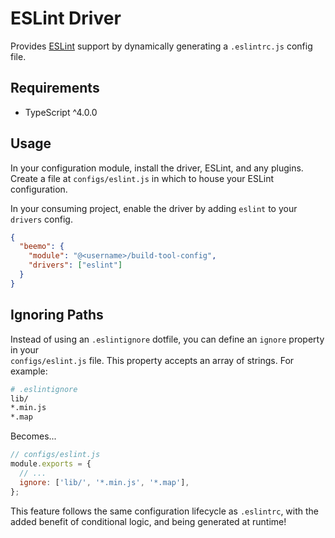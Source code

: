 # ESLint Driver

Provides [ESLint](https://github.com/eslint/eslint) support by dynamically generating a
`.eslintrc.js` config file.

## Requirements

* TypeScript ^4.0.0

## Usage

In your configuration module, install the driver, ESLint, and any plugins. Create a file at
`configs/eslint.js` in which to house your ESLint configuration.

In your consuming project, enable the driver by adding `eslint` to your `drivers` config.

```json
{
  "beemo": {
    "module": "@<username>/build-tool-config",
    "drivers": ["eslint"]
  }
}
```

## Ignoring Paths

Instead of using an `.eslintignore` dotfile, you can define an `ignore` property in your  
`configs/eslint.js` file. This property accepts an array of strings. For example:

```bash
# .eslintignore
lib/
*.min.js
*.map
```

Becomes...

```js
// configs/eslint.js
module.exports = {
  // ...
  ignore: ['lib/', '*.min.js', '*.map'],
};
```

This feature follows the same configuration lifecycle as `.eslintrc`, with the added benefit of
conditional logic, and being generated at runtime!
